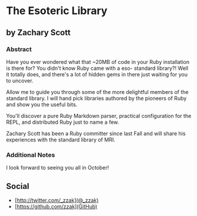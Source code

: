 # The Esoteric Library

## by Zachary Scott

### Abstract

Have you ever wondered what that ~20MB of code in your Ruby installation is there for? You didn't know Ruby came with a eso- standard library?! Well it totally does, and there's a lot of hidden gems in there just waiting for you to uncover.

Allow me to guide you through some of the more delightful members of the standard library. I will hand pick libraries authored by the pioneers of Ruby and show you the useful bits.

You'll discover a pure Ruby Markdown parser, practical configuration for the REPL, and distributed Ruby just to name a few.

Zachary Scott has been a Ruby committer since last Fall and will share his experiences with the standard library of MRI.

### Additional Notes ###

I look forward to seeing you all in October!

## Social ##

* [http://twitter.com/_zzak](@_zzak)
* [https://github.com/zzak](GitHub)
